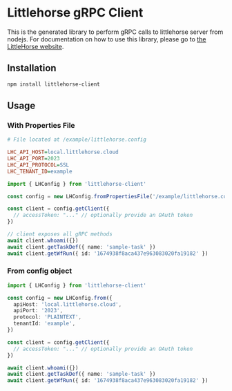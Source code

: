 # Littlehorse gRPC Client

This is the generated library to perform gRPC calls to littlehorse server from nodejs.
For documentation on how to use this library, please go to [the LittleHorse website](https://littlehorse.dev).

## Installation

```bash
npm install littlehorse-client
```

## Usage

### With Properties File

```ini
# File located at /example/littlehorse.config

LHC_API_HOST=local.littlehorse.cloud
LHC_API_PORT=2023
LHC_API_PROTOCOL=SSL
LHC_TENANT_ID=example
```

```ts
import { LHConfig } from 'littlehorse-client'

const config = new LHConfig.fromPropertiesFile('/example/littlehorse.config')

const client = config.getClient({
  // accessToken: "..." // optionally provide an OAuth token
})

// client exposes all gRPC methods
await client.whoami({})
await client.getTaskDef({ name: 'sample-task' })
await client.getWfRun({ id: '1674938f8aca437e963083020fa19182' })
```

### From config object

```ts
import { LHConfig } from 'littlehorse-client'

const config = new LHConfig.from({
  apiHost: 'local.littlehorse.cloud',
  apiPort: '2023',
  protocol: 'PLAINTEXT',
  tenantId: 'example',
})

const client = config.getClient({
  // accessToken: "..." // optionally provide an OAuth token
})

await client.whoami({})
await client.getTaskDef({ name: 'sample-task' })
await client.getWfRun({ id: '1674938f8aca437e963083020fa19182' })
```
